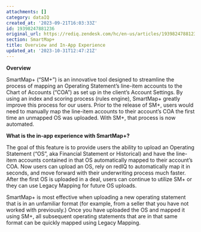 ```yaml
---
attachments: []
category: dataIQ
created_at: '2023-09-21T16:03:33Z'
id: 19398247881236
original_url: https://rediq.zendesk.com/hc/en-us/articles/19398247881236-Overview-and-In-App-Experience
section: SmartMap+
title: Overview and In-App Experience
updated_at: '2023-10-31T12:47:21Z'
---
```


**Overview**

SmartMap+ (“SM+”) is an innovative tool designed to streamline the process of mapping an Operating Statement’s line-item accounts to the Chart of Accounts (“COA”) as set up in the client’s Account Settings. By using an index and scoring process (rules engine), SmartMap+ greatly improve this process for our users. Prior to the release of SM+, users would need to manually map the line-item accounts to their account’s COA the first time an unmapped OS was uploaded. With SM+, that process is now automated.

**What is the in-app experience with SmartMap+?**

The goal of this feature is to provide users the ability to upload an Operating Statement (“OS”, aka Financial Statement or Historical) and have the line-item accounts contained in that OS automatically mapped to their account’s COA. Now users can upload an OS, rely on redIQ to automatically map it in seconds, and move forward with their underwriting process much faster. After the first OS is uploaded in a deal, users can continue to utilize SM+ or they can use Legacy Mapping for future OS uploads.

SmartMap+ is most effective when uploading a new operating statement that is in an unfamiliar format (for example, from a seller that you have not worked with previously.) Once you have uploaded the OS and mapped it using SM+, all subsequent operating statements that are in that same format can be quickly mapped using Legacy Mapping.